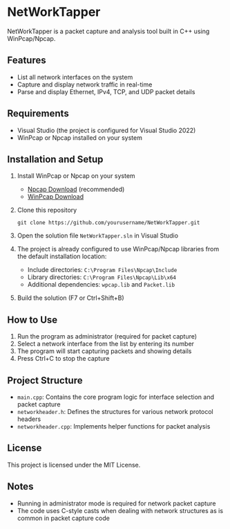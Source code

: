 # NetWorkTapper

NetWorkTapper is a packet capture and analysis tool built in C++ using WinPcap/Npcap.

## Features

- List all network interfaces on the system
- Capture and display network traffic in real-time
- Parse and display Ethernet, IPv4, TCP, and UDP packet details

## Requirements

- Visual Studio (the project is configured for Visual Studio 2022)
- WinPcap or Npcap installed on your system

## Installation and Setup

1. Install WinPcap or Npcap on your system
   - [Npcap Download](https://npcap.com/) (recommended)
   - [WinPcap Download](https://www.winpcap.org/install/)

2. Clone this repository
   ```
   git clone https://github.com/yourusername/NetWorkTapper.git
   ```

3. Open the solution file `NetWorkTapper.sln` in Visual Studio

4. The project is already configured to use WinPcap/Npcap libraries from the default installation location:
   - Include directories: `C:\Program Files\Npcap\Include`
   - Library directories: `C:\Program Files\Npcap\Lib\x64`
   - Additional dependencies: `wpcap.lib` and `Packet.lib`

5. Build the solution (F7 or Ctrl+Shift+B)

## How to Use

1. Run the program as administrator (required for packet capture)
2. Select a network interface from the list by entering its number
3. The program will start capturing packets and showing details
4. Press Ctrl+C to stop the capture

## Project Structure

- `main.cpp`: Contains the core program logic for interface selection and packet capture
- `networkheader.h`: Defines the structures for various network protocol headers
- `networkheader.cpp`: Implements helper functions for packet analysis

## License

This project is licensed under the MIT License.

## Notes

- Running in administrator mode is required for network packet capture
- The code uses C-style casts when dealing with network structures as is common in packet capture code 